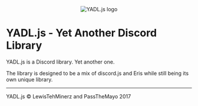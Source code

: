 <center>
    <img src="https://yadl.js.org/logo.png" alt="YADL.js logo">
</center>

YADL.js - Yet Another Discord Library
=====================================

YADL.js is a Discord library. Yet another one.

The library is designed to be a mix of discord.js and Eris while still being its own unique library.

* * *

YADL.js &copy; LewisTehMinerz and PassTheMayo 2017